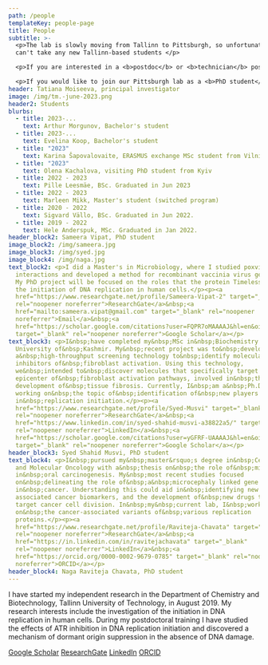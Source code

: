 ```yaml
---
path: /people
templateKey: people-page
title: People
subtitle: >-
  <p>The lab is slowly moving from Tallinn to Pittsburgh, so unfortunately we
  can't take any new Tallinn-based students </p> 

  <p>If you are interested in a <b>postdoc</b> or <b>technician</b> positions in Pittsburgh starting in 2024, please email with inquiries! </p>

  <p>If you would like to join our Pittsburgh lab as a <b>PhD student</b>, please apply to Oncology Graduate Program at UPMC Hillman Cancer Center or Molecular Pharmacology Graduate Program at UPitt</p>
header: Tatiana Moiseeva, principal investigator
image: /img/tm.-june-2023.png
header2: Students
blurbs:
  - title: 2023-...
    text: Arthur Morgunov, Bachelor's student
  - title: 2023-...
    text: Evelina Koop, Bachelor's student
  - title: "2023"
    text: Karina Šapovalovaite, ERASMUS exchange MSc student from Vilnius
  - title: "2023"
    text: Olena Kachalova, visiting PhD student from Kyiv
  - title: 2022 - 2023
    text: Pille Leesmäe, BSc. Graduated in Jun 2023
  - title: 2022 - 2023
    text: Marleen Mikk, Master's student (switched program)
  - title: 2020 - 2022
    text: Sigvard Vällo, BSc. Graduated in Jun 2022.
  - title: 2019 - 2022
    text: Hele Anderspuk, MSc. Graduated in Jan 2022.
header_block2: Sameera Vipat, PhD student
image_block2: /img/sameera.jpg
image_block3: /img/syed.jpg
image_block4: /img/naga.jpg
text_block2: <p>I did a Master's in Microbiology, where I studied poxvirus-host
  interactions and developed a method for recombinant vaccinia virus generation.
  My PhD project will be focused on the roles that the protein Timeless plays in
  the initiation of DNA replication in human cells.</p><p><a
  href="https://www.researchgate.net/profile/Sameera-Vipat-2" target="_blank"
  rel="noopener noreferrer">ResearchGate</a>&nbsp;<a
  href="mailto:sameera.vipat@gmail.com" target="_blank" rel="noopener
  noreferrer">Email</a>&nbsp;<a
  href="https://scholar.google.com/citations?user=FQPR7oMAAAAJ&hl=en&oi=ao"
  target="_blank" rel="noopener noreferrer">​Google Scholar</a></p>
text_block3: <p>I&nbsp;have completed my&nbsp;MSc in&nbsp;Biochemistry from the
  University of&nbsp;Kashmir. My&nbsp;recent project was to&nbsp;develop
  a&nbsp;high-throughput screening technology to&nbsp;identify molecular
  inhibitors of&nbsp;fibroblast activation. Using this technology,
  we&nbsp;intended to&nbsp;discover molecules that specifically target the
  epicenter of&nbsp;fibroblast activation pathways, involved in&nbsp;the
  development of&nbsp;tissue fibrosis. Currently, I&nbsp;am a&nbsp;Ph.D. student
  working on&nbsp;the topic of&nbsp;identification of&nbsp;new players
  in&nbsp;replication initiation.</p><p><a
  href="https://www.researchgate.net/profile/Syed-Musvi" target="_blank"
  rel="noopener noreferrer">ResearchGate</a>&nbsp;<a
  href="https://www.linkedin.com/in/syed-shahid-musvi-a38822a5/" target="_blank"
  rel="noopener noreferrer">LinkedIn</a>&nbsp;<a
  href="https://scholar.google.com/citations?user=yGFRF-UAAAAJ&hl=en&oi=ao"
  target="_blank" rel="noopener noreferrer">​Google Scholar</a></p>
header_block3: Syed Shahid Musvi, PhD student
text_block4: <p>I&nbsp;pursued my&nbsp;master&rsquo;s degree in&nbsp;Cellular
  and Molecular Oncology with a&nbsp;thesis on&nbsp;the role of&nbsp;miRNA
  in&nbsp;oral carcinogenesis. My&nbsp;most recent studies focused
  on&nbsp;delineating the role of&nbsp;a&nbsp;microcephaly linked gene
  in&nbsp;cancer. Understanding this could aid in&nbsp;identifying new germline
  associated cancer biomarkers, and the development of&nbsp;new drugs that
  target cancer cell division. In&nbsp;my&nbsp;current lab, I&nbsp;work
  on&nbsp;the cancer-associated variants of&nbsp;various replication
  proteins.</p><p><a
  href="https://www.researchgate.net/profile/Raviteja-Chavata" target="_blank"
  rel="noopener noreferrer">ResearchGate</a>&nbsp;<a
  href="https://in.linkedin.com/in/ravitejachavata" target="_blank"
  rel="noopener noreferrer">LinkedIn</a>&nbsp;<a
  href="https://orcid.org/0000-0002-9679-0785" target="_blank" rel="noopener
  noreferrer">ORCID</a></p>
header_block4: Naga Raviteja Chavata, PhD student
---
```


​I have started my independent research in the Department of Chemistry and Biotechnology, Tallinn University of Technology, in August 2019. My research interests include the investigation of the initiation in DNA replication in human cells. During my postdoctoral training I have studied the effects of ATR inhibition in DNA replication initiation and discovered a mechanism of dormant origin suppression in the absence of DNA damage.

[​Google Scholar](https://scholar.google.com/citations?user=NtQe0-MAAAAJ&hl=en) [ResearchGate](https://www.researchgate.net/profile/Tatiana_Moiseeva) [LinkedIn](https://ee.linkedin.com/in/tatiana-moiseeva-382b4b54) [ORCID](https://orcid.org/0000-0002-1181-9519)
